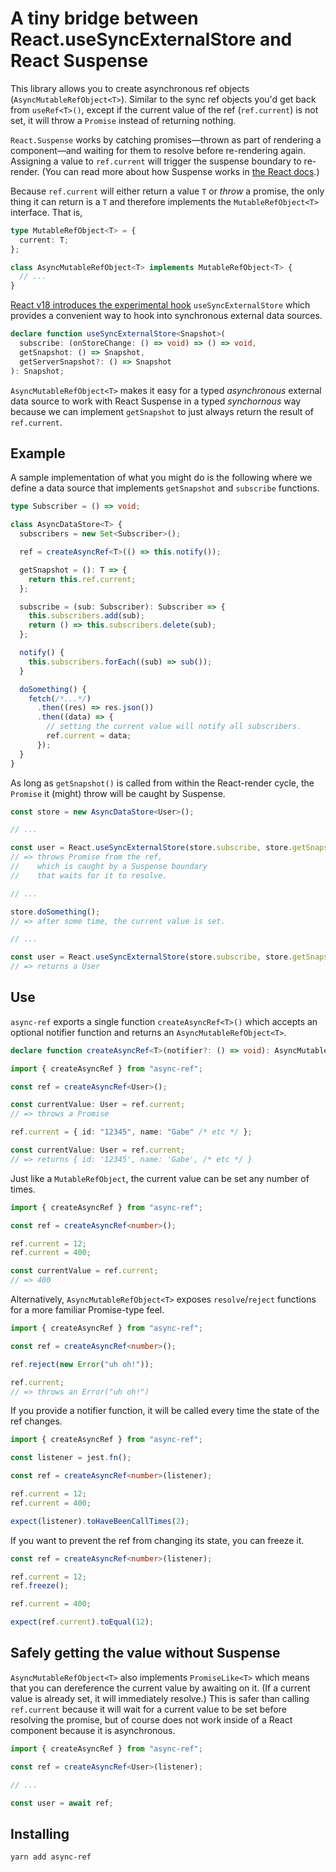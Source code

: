 # A tiny bridge between React.useSyncExternalStore and React Suspense

This library allows you to create asynchronous ref objects (`AsyncMutableRefObject<T>`). Similar to the sync ref objects you'd get back from `useRef<T>()`, except if the current value of the ref (`ref.current`) is not set, it will throw a `Promise` instead of returning nothing.

`React.Suspense` works by catching promises—thrown as part of rendering a component—and waiting for them to resolve before re-rendering again. Assigning a value to `ref.current` will trigger the suspense boundary to re-render. (You can read more about how Suspense works in [the React docs](https://17.reactjs.org/docs/concurrent-mode-suspense.html).)

Because `ref.current` will either return a value `T` or _throw_ a promise, the only thing it can return is a `T` and therefore implements the `MutableRefObject<T>` interface. That is,

```ts
type MutableRefObject<T> = {
  current: T;
};

class AsyncMutableRefObject<T> implements MutableRefObject<T> {
  // ...
}
```

[React v18 introduces the experimental hook](https://github.com/reactwg/react-18/discussions/86) `useSyncExternalStore` which provides a convenient way to hook into synchronous external data sources.

```ts
declare function useSyncExternalStore<Snapshot>(
  subscribe: (onStoreChange: () => void) => () => void,
  getSnapshot: () => Snapshot,
  getServerSnapshot?: () => Snapshot
): Snapshot;
```

`AsyncMutableRefObject<T>` makes it easy for a typed _asynchronous_ external data source to work with React Suspense in a typed _synchornous_ way because we can implement `getSnapshot` to just always return the result of `ref.current`.

## Example

A sample implementation of what you might do is the following where we define a data source that implements `getSnapshot` and `subscribe` functions.

```ts
type Subscriber = () => void;

class AsyncDataStore<T> {
  subscribers = new Set<Subscriber>();

  ref = createAsyncRef<T>(() => this.notify());

  getSnapshot = (): T => {
    return this.ref.current;
  };

  subscribe = (sub: Subscriber): Subscriber => {
    this.subscribers.add(sub);
    return () => this.subscribers.delete(sub);
  };

  notify() {
    this.subscribers.forEach((sub) => sub());
  }

  doSomething() {
    fetch(/*...*/)
      .then((res) => res.json())
      .then((data) => {
        // setting the current value will notify all subscribers.
        ref.current = data;
      });
  }
}
```

As long as `getSnapshot()` is called from within the React-render cycle, the `Promise` it (might) throw will be caught by Suspense.

```ts
const store = new AsyncDataStore<User>();

// ...

const user = React.useSyncExternalStore(store.subscribe, store.getSnapshot);
// => throws Promise from the ref,
//    which is caught by a Suspense boundary
//    that waits for it to resolve.

// ...

store.doSomething();
// => after some time, the current value is set.

// ...

const user = React.useSyncExternalStore(store.subscribe, store.getSnapshot);
// => returns a User
```

## Use

`async-ref` exports a single function `createAsyncRef<T>()` which accepts an optional notifier function and returns an `AsyncMutableRefObject<T>`.

```ts
declare function createAsyncRef<T>(notifier?: () => void): AsyncMutableRefObject<T>;
```

```ts
import { createAsyncRef } from "async-ref";

const ref = createAsyncRef<User>();

const currentValue: User = ref.current;
// => throws a Promise

ref.current = { id: "12345", name: "Gabe" /* etc */ };

const currentValue: User = ref.current;
// => returns { id: '12345', name: 'Gabe', /* etc */ }
```

Just like a `MutableRefObject`, the current value can be set any number of times.

```ts
import { createAsyncRef } from "async-ref";

const ref = createAsyncRef<number>();

ref.current = 12;
ref.current = 400;

const currentValue = ref.current;
// => 400
```

Alternatively, `AsyncMutableRefObject<T>` exposes `resolve`/`reject` functions for a more familiar Promise-type feel.

```ts
import { createAsyncRef } from "async-ref";

const ref = createAsyncRef<number>();

ref.reject(new Error("uh oh!"));

ref.current;
// => throws an Error("uh oh!")
```

If you provide a notifier function, it will be called every time the state of the ref changes.

```ts
import { createAsyncRef } from "async-ref";

const listener = jest.fn();

const ref = createAsyncRef<number>(listener);

ref.current = 12;
ref.current = 400;

expect(listener).toHaveBeenCallTimes(2);
```

If you want to prevent the ref from changing its state, you can freeze it.

```ts
const ref = createAsyncRef<number>(listener);

ref.current = 12;
ref.freeze();

ref.current = 400;

expect(ref.current).toEqual(12);
```

## Safely getting the value without Suspense

`AsyncMutableRefObject<T>` also implements `PromiseLike<T>` which means that you can dereference the current value by awaiting on it. (If a current value is already set, it will immediately resolve.) This is safer than calling `ref.current` because it will wait for a current value to be set before resolving the promise, but of course does not work inside of a React component because it is asynchronous.

```ts
import { createAsyncRef } from "async-ref";

const ref = createAsyncRef<User>(listener);

// ...

const user = await ref;
```

## Installing

```
yarn add async-ref
```
